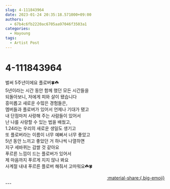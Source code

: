 ```yaml
---
slug: 4-111843964
date: 2023-01-24 20:35:18.571000+09:00
authors:
  - 67b4c6fb2220ac6705aa97046f3503a1
categories:
  - Hayoung
tags:
  - Artist Post
---
```


# 4-111843964

<div class="post-container" markdown="1">
<div class="content-container md-sidebar__scrollwrap" markdown="1">

벌써 5주년이에요 플로버🍀☘️<br>5년이라는 시간 동안 함께 했던 모든 시간들을<br>되돌아보니, 저에게 피와 살이 됐습니다<br>흥미롭고 새로운 수많은 경험들은,<br>멤버들과 플로버가 있어서 언제나 기대가 됐고<br>내 단점마저 사랑해 주는 사람들이 있어서<br>난 나를 사랑할 수 있는 법을 배웠고,<br>1.24라는 우리의 새로운 생일도 생기고<br>또 플로버라는 이름이 너무 예뻐서 너무 좋았고<br>5년 동안 느끼고 좋았던 거 하나씩 나열하면<br>지구 세바퀴는 감쌀 것 같아요<br>푸르른 느낌이 드는 플로버가 있어서<br>제 마음까지 푸르게 지지 않나 봐요<br>사계절 내내 푸르른 플로버 해줘서 고마워요☘️🍀

</div>
</div>

<div style="text-align: right;" markdown="1">
<a href="https://weverse.io/fromis9/artist/4-111843964" style="text-align: right;">:material-share:{.big-emoji}</a>
</div>
---
